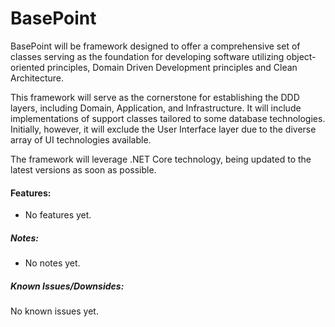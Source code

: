 # BasePoint

BasePoint will be framework designed to offer a comprehensive set of classes serving as the foundation for developing software utilizing object-oriented principles, Domain Driven Development principles and Clean Architecture.

This framework will serve as the cornerstone for establishing the DDD layers, including Domain, Application, and Infrastructure. It will include implementations of support classes tailored to some database technologies. Initially, however, it will exclude the User Interface layer due to the diverse array of UI technologies available.

The framework will leverage .NET Core technology, being updated to the latest versions as soon as possible.

#### Features:
  * No features yet.

##### Notes:
* No notes yet.

##### Known Issues/Downsides:

No known issues yet.